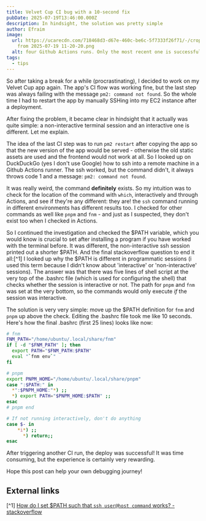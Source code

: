 ```yaml
---
title: Velvet Cup CI bug with a 10-second fix
pubDate: 2025-07-19T13:46:00.000Z
description: In hindsight, the solution was pretty simple
author: Efraim
image:
  url: https://ucarecdn.com/718468d3-d67e-460c-be6c-5f7333f26f71/-/crop/585x345/0,0/-/preview/-/resize/800x450/-/resize/800x450/Screenshot
    from 2025-07-19 11-20-20.png
  alt: four Github Actions runs. Only the most recent one is successful
tags:
  - tips
---
```

So after taking a break for a while (procrastinating), I decided to work on my Velvet Cup app again. The app's CI flow was working fine, but the last step was always failing with the message `pm2: command not found`. So the whole time I had to restart the app by manually SSHing into my EC2 instance after a deployment.

After fixing the problem, it became clear in hindsight that it actually was quite simple: a non-interactive terminal session and an interactive one is different. Let me explain.

The idea of the last CI step was to run `pm2 restart` after copying the app so that the new version of the app would be served - otherwise the old static assets are used and the frontend would not work at all. So I looked up on DuckDuckGo (yes I don't use Google) how to ssh into a remote machine in a Github Actions runner. The ssh worked, but the command didn't, it always throws code 1 and a message: `pm2: command not found`. 

It was really weird, the command **definitely** exists. So my intuition was to check for the location of the command with `which`, interactively and through Actions, and see if they're any different: they are! the `ssh` command running in different environments has different results too. I checked for other commands as well like `pnpm` and `fnm` - and just as I suspected, they don't exist too when I checked in Actions.

So I continued the investigation and checked the $PATH variable, which you would know is crucial to set after installing a program if you have worked with the terminal before. It was different, the non-interactive ssh session printed out a shorter $PATH. And the final stackoverflow question to end it all:[^1] I looked up why the $PATH is different in programmatic sessions (i used this term because I didn't know about 'interactive' or 'non-interactive' sessions). The answer was that there was five lines of shell script at the very top of the .bashrc file (which is used for configuring the shell) that checks whether the session is interactive or not. The path for `pnpm` and `fnm` was set at the very bottom, so the commands would only execute *if* the session was interactive.

The solution is very very simple: move up the $PATH definition for `fnm` and `pnpm` up above the check. Editing the .bashrc file took me like 10 seconds. Here's how the final .bashrc (first 25 lines) looks like now:

```sh
# fnm
FNM_PATH="/home/ubuntu/.local/share/fnm"
if [ -d "$FNM_PATH" ]; then
  export PATH="$FNM_PATH:$PATH"
  eval "`fnm env`"
fi

# pnpm
export PNPM_HOME="/home/ubuntu/.local/share/pnpm"
case ":$PATH:" in
  *":$PNPM_HOME:"*) ;;
  *) export PATH="$PNPM_HOME:$PATH" ;;
esac
# pnpm end

# If not running interactively, don't do anything
case $- in
    *i*) ;;
      *) return;;
esac
```

After triggering another CI run, the deploy was successful! It was time consuming, but the experience is certainly very rewarding.

Hope this post can help your own debugging journey!

## External links

[^1] [How do I set $PATH such that `ssh user@host command` works? - stackoverflow](https://stackoverflow.com/questions/940533/how-do-i-set-path-such-that-ssh-userhost-command-works)

